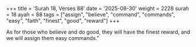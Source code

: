 +++
title = 'Surah 18, Verses 88'
date = '2025-08-30'
weight = 2228
surah = 18
ayah = 88
tags = ["assign", "believe", "command", "commands", "easy", "faith", "finest", "good", "reward"]
+++

As for those who believe and do good, they will have the finest reward, and we will assign them easy commands.”